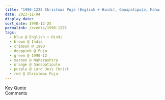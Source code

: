 ```yaml
---
title: "1990-1225 Christmas Pūjā (English + Hindi), Gaṇapatīpuḷe, Maharashtra, India"
date: 2023-11-04
display_date: 
sort_date: 1990-12-25
permalink: /events/1990-1225
tags:
  - blue @ English + Hindi
  - brown @ India
  - crimson @ 1990
  - deeppink @ Puja
  - green @ 1990-12
  - maroon @ Maharashtra
  - orange @ Ganapatipule
  - purple @ Lord Jess Christ
  - red @ Christmas Puja
---
```


<wave-list>
  <list-title color="green" width="75">Key Quote</list-title>
  <list-item color="BlanchedAlmond"  width="200"></list-item>
  <list-item color="Lavender"></list-item>
  <list-item color="BlanchedAlmond"></list-item>
</wave-list>

<br>

<wave-list>
  <list-title color="green" width="75">Comments</list-title>
  <list-item color="BlanchedAlmond"  width="200"></list-item>
  <list-item color="Lavender"></list-item>
  <list-item color="BlanchedAlmond"></list-item>
</wave-list>